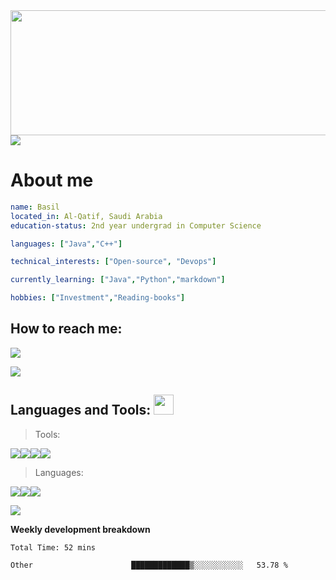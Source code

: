 


  <img src="https://media.giphy.com/media/tIHktzgRi8yjIplFVI/giphy.gif" width="1000" height="200" />





<img src="https://user-images.githubusercontent.com/73097560/115834477-dbab4500-a447-11eb-908a-139a6edaec5c.gif">








# About me
```yaml
name: Basil
located_in: Al-Qatif, Saudi Arabia
education-status: 2nd year undergrad in Computer Science

languages: ["Java","C++"]

technical_interests: ["Open-source", "Devops"]

currently_learning: ["Java","Python","markdown"]

hobbies: ["Investment","Reading-books"]
```

## How to reach me: 

 [<img src="https://img.icons8.com/fluency/35/000000/email-open.png"/>](mailto:basilbenaziz@gmail.com)





<img src="https://user-images.githubusercontent.com/73097560/115834477-dbab4500-a447-11eb-908a-139a6edaec5c.gif">






<h2> Languages and Tools: <img src = "https://media2.giphy.com/media/QssGEmpkyEOhBCb7e1/giphy.gif?cid=ecf05e47a0n3gi1bfqntqmob8g9aid1oyj2wr3ds3mg700bl&rid=giphy.gif" width = 32px> </h2>

>Tools:

<img src="https://img.icons8.com/officel/40/000000/mac-os.png"/><img src="https://img.icons8.com/fluency/40/000000/visual-studio-code-2019.png"/><img src="https://img.icons8.com/color/40/000000/xcode.png"/><img src="https://img.icons8.com/color/40/000000/stackoverflow.png"/>

>Languages:

<img src="https://img.icons8.com/color/40/000000/java-coffee-cup-logo--v1.png"/><img src="https://img.icons8.com/color/40/000000/c-plus-plus-logo.png"/><img src="https://img.icons8.com/color/40/000000/markdown.png"/>





<img src="https://user-images.githubusercontent.com/73097560/115834477-dbab4500-a447-11eb-908a-139a6edaec5c.gif">



**Weekly development breakdown**
<!--START_SECTION:waka-->

```text
Total Time: 52 mins

Other                      █████████████▒░░░░░░░░░░░   53.78 %
```

<!--END_SECTION:waka-->
